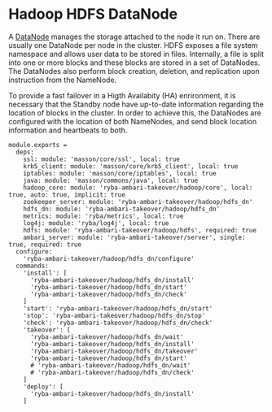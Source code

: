 
# Hadoop HDFS DataNode

A [DataNode](http://wiki.apache.org/hadoop/DataNode) manages the storage attached
to the node it run on. There are usually one DataNode per node in the cluster.
HDFS exposes a file system namespace and allows user data to be stored in files.
Internally, a file is split into one or more blocks and these blocks are stored 
in a set of DataNodes. The DataNodes also perform block creation, deletion, and 
replication upon instruction from the NameNode.

To provide a fast failover in a Higth Availabity (HA) enrironment, it is
necessary that the Standby node have up-to-date information regarding the
location of blocks in the cluster. In order to achieve this, the DataNodes are
configured with the location of both NameNodes, and send block location
information and heartbeats to both.

    module.exports =
      deps:
        ssl: module: 'masson/core/ssl', local: true
        krb5_client: module: 'masson/core/krb5_client', local: true
        iptables: module: 'masson/core/iptables', local: true
        java: module: 'masson/commons/java', local: true
        hadoop_core: module: 'ryba-ambari-takeover/hadoop/core', local: true, auto: true, implicit: true
        zookeeper_server: module: 'ryba-ambari-takeover/hadoop/hdfs_dn'
        hdfs_dn: module: 'ryba-ambari-takeover/hadoop/hdfs_dn'
        metrics: module: 'ryba/metrics', local: true
        log4j: module: 'ryba/log4j', local: true
        hdfs: module: 'ryba-ambari-takeover/hadoop/hdfs', required: true
        ambari_server: module: 'ryba-ambari-takeover/server', single: true, required: true
      configure:
        'ryba-ambari-takeover/hadoop/hdfs_dn/configure'
      commands:
        'install': [
          'ryba-ambari-takeover/hadoop/hdfs_dn/install'
          'ryba-ambari-takeover/hadoop/hdfs_dn/start'
          'ryba-ambari-takeover/hadoop/hdfs_dn/check'
        ]
        'start': 'ryba-ambari-takeover/hadoop/hdfs_dn/start'
        'stop': 'ryba-ambari-takeover/hadoop/hdfs_dn/stop'
        'check': 'ryba-ambari-takeover/hadoop/hdfs_dn/check'
        'takeover': [
          'ryba-ambari-takeover/hadoop/hdfs_dn/wait'
          'ryba-ambari-takeover/hadoop/hdfs_dn/install'
          'ryba-ambari-takeover/hadoop/hdfs_dn/takeover'
          'ryba-ambari-takeover/hadoop/hdfs_dn/start'
          # 'ryba-ambari-takeover/hadoop/hdfs_dn/wait'
          # 'ryba-ambari-takeover/hadoop/hdfs_dn/check'
        ]
        'deploy': [
          'ryba-ambari-takeover/hadoop/hdfs_dn/install'
        ]